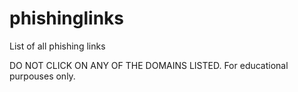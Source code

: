 # phishinglinks
List of all phishing links

DO NOT CLICK ON ANY OF THE DOMAINS LISTED.
For educational purpouses only.
